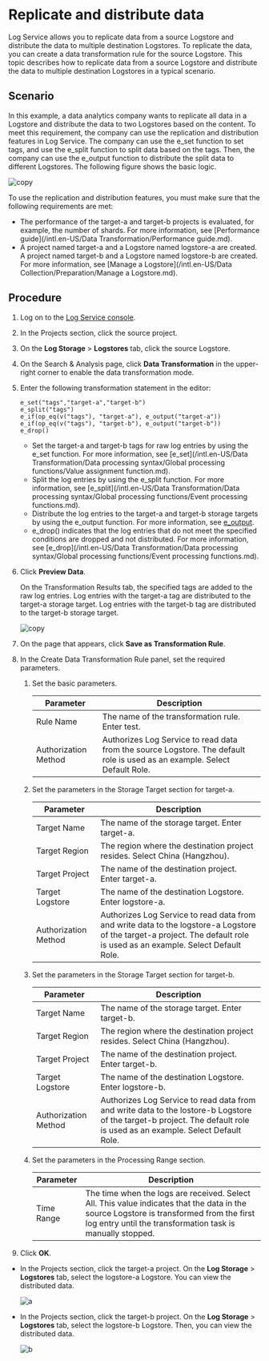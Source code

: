 # Replicate and distribute data

Log Service allows you to replicate data from a source Logstore and distribute the data to multiple destination Logstores. To replicate the data, you can create a data transformation rule for the source Logstore. This topic describes how to replicate data from a source Logstore and distribute the data to multiple destination Logstores in a typical scenario.

## Scenario

In this example, a data analytics company wants to replicate all data in a Logstore and distribute the data to two Logstores based on the content. To meet this requirement, the company can use the replication and distribution features in Log Service. The company can use the e\_set function to set tags, and use the e\_split function to split data based on the tags. Then, the company can use the e\_output function to distribute the split data to different Logstores. The following figure shows the basic logic.

![copy](https://static-aliyun-doc.oss-accelerate.aliyuncs.com/assets/img/en-US/0643437161/p260237.png)

To use the replication and distribution features, you must make sure that the following requirements are met:

-   The performance of the target-a and target-b projects is evaluated, for example, the number of shards. For more information, see [Performance guide](/intl.en-US/Data Transformation/Performance guide.md).
-   A project named target-a and a Logstore named logstore-a are created. A project named target-b and a Logstore named logstore-b are created. For more information, see [Manage a Logstore](/intl.en-US/Data Collection/Preparation/Manage a Logstore.md).

## Procedure

1.  Log on to the [Log Service console](https://sls.console.aliyun.com).

2.  In the Projects section, click the source project.

3.  On the **Log Storage** \> **Logstores** tab, click the source Logstore.

4.  On the Search & Analysis page, click **Data Transformation** in the upper-right corner to enable the data transformation mode.

5.  Enter the following transformation statement in the editor:

    ```
    e_set("tags","target-a","target-b")
    e_split("tags")
    e_if(op_eq(v("tags"), "target-a"), e_output("target-a"))
    e_if(op_eq(v("tags"), "target-b"), e_output("target-b"))
    e_drop()
    ```

    -   Set the target-a and target-b tags for raw log entries by using the e\_set function. For more information, see [e\_set](/intl.en-US/Data Transformation/Data processing syntax/Global processing functions/Value assignment function.md).
    -   Split the log entries by using the e\_split function. For more information, see [e\_split](/intl.en-US/Data Transformation/Data processing syntax/Global processing functions/Event processing functions.md).
    -   Distribute the log entries to the target-a and target-b storage targets by using the e\_output function. For more information, see [e\_output](t947540.dita#concept_1180783/section_zi7_wtp_30c).
    -   e\_drop\(\) indicates that the log entries that do not meet the specified conditions are dropped and not distributed. For more information, see [e\_drop](/intl.en-US/Data Transformation/Data processing syntax/Global processing functions/Event processing functions.md).
6.  Click **Preview Data**.

    On the Transformation Results tab, the specified tags are added to the raw log entries. Log entries with the target-a tag are distributed to the target-a storage target. Log entries with the target-b tag are distributed to the target-b storage target.

    ![copy](https://static-aliyun-doc.oss-accelerate.aliyuncs.com/assets/img/en-US/0643437161/p260249.png)

7.  On the page that appears, click **Save as Transformation Rule**.

8.  In the Create Data Transformation Rule panel, set the required parameters.

    1.  Set the basic parameters.

        |Parameter|Description|
        |---------|-----------|
        |Rule Name|The name of the transformation rule. Enter test.|
        |Authorization Method|Authorizes Log Service to read data from the source Logstore. The default role is used as an example. Select Default Role.|

    2.  Set the parameters in the Storage Target section for target-a.

        |Parameter|Description|
        |---------|-----------|
        |Target Name|The name of the storage target. Enter target-a.|
        |Target Region|The region where the destination project resides. Select China \(Hangzhou\).|
        |Target Project|The name of the destination project. Enter target-a.|
        |Target Logstore|The name of the destination Logstore. Enter logstore-a.|
        |Authorization Method|Authorizes Log Service to read data from and write data to the logstore-a Logstore of the target-a project. The default role is used as an example. Select Default Role. |

    3.  Set the parameters in the Storage Target section for target-b.

        |Parameter|Description|
        |---------|-----------|
        |Target Name|The name of the storage target. Enter target-b.|
        |Target Region|The region where the destination project resides. Select China \(Hangzhou\).|
        |Target Project|The name of the destination project. Enter target-b.|
        |Target Logstore|The name of the destination Logstore. Enter logstore-b.|
        |Authorization Method|Authorizes Log Service to read data from and write data to the lostore-b Logstore of the target-b project. The default role is used as an example. Select Default Role. |

    4.  Set the parameters in the Processing Range section.

        |Parameter|Description|
        |---------|-----------|
        |Time Range|The time when the logs are received. Select All. This value indicates that the data in the source Logstore is transformed from the first log entry until the transformation task is manually stopped.|

9.  Click **OK**.


-   In the Projects section, click the target-a project. On the **Log Storage** \> **Logstores** tab, select the logstore-a Logstore. You can view the distributed data.

    ![a](https://static-aliyun-doc.oss-accelerate.aliyuncs.com/assets/img/en-US/0643437161/p260253.png)

-   In the Projects section, click the target-b project. On the **Log Storage** \> **Logstores** tab, select the logstore-b Logstore. Then, you can view the distributed data.

    ![b](https://static-aliyun-doc.oss-accelerate.aliyuncs.com/assets/img/en-US/0643437161/p260251.png)



